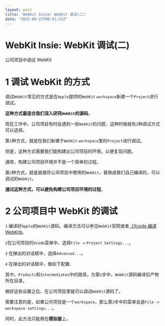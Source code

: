 ```yaml
---
layout: post
title: 'WebKit Insie: WebKit 调试(二)'
date: "2025-09-21T00:43:31Z"
---
```

WebKit Insie: WebKit 调试(二)
==========================

公司项目中调试 WebKit

1 调试 WebKit 的方式
===============

调试`WebKit`常见的方式是在`Apple`提供的`WebKit` `workspace`新建一个`Project`进行调试。

**这种方式最适合我们深入研究`WebKit`的源码**。

而在工作中，公司项目有时会遇到一些`WebKit`的问题，这种时候就有`2`种调试方式可以选择。

第`1`种方式，就是在我们新建于`WebKit` `workspace`里的`Project`进行调试。

但是，这种方式需要我们能构建出公司项目的环境，以便复现问题。

通常，构建公司项目环境并不是一个简单的过程。

第`2`种方式，就是直接将公司项目中使用的`WebKit`，替换成我们自己编译的，可以调试的`WebKit`。

**通过这种方式，可以避免构建公司项目环境的过程**。

2 公司项目中 WebKit 的调试
==================

`1` 编译好`Apple`的`WebKit`源码。编译方法可以参见`WebKit`官网或者[《Xcode 编译 WebKit》](https://www.cnblogs.com/chaoguo1234/p/14016984.html "《Xcode 编译 WebKit》")。

`2`在公司项目的`Xcode`菜单中，选择`File` `->` `Project Settings...`。

`3` 在弹出的对话框中，选择`Advanced...`。

`4` 在弹出的对话框中，做如下配置:

其中，`Products`和`Intermediates`中的路径，为第`1`步中，`WebKit`源码编译后产物所在目录。

做好这些设置之后，在公司项目里就可以调试`WebKit`源码了。

需要注意的是，如果公司项目是一个`workspace`，那么第`2`步中的菜单会是`File` `->` `workspace settings...`。

同时，此方法只能用在**模拟器**上。